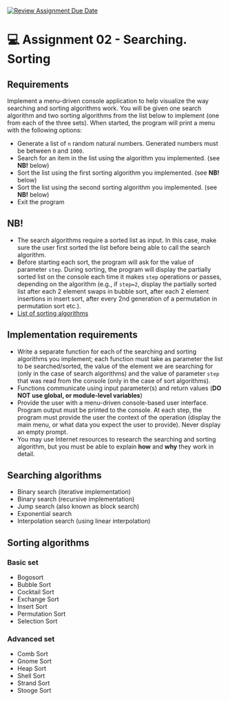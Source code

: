 [![Review Assignment Due Date](https://classroom.github.com/assets/deadline-readme-button-22041afd0340ce965d47ae6ef1cefeee28c7c493a6346c4f15d667ab976d596c.svg)](https://classroom.github.com/a/EkJiZBBD)
# 💻 Assignment 02 - Searching. Sorting

## Requirements
Implement a menu-driven console application to help visualize the way searching and sorting algorithms work. You will be given one search algorithm and two sorting algorithms from the list below to implement (one from each of the three sets). When started, the program will print a menu with the following options:
- Generate a list of `n` random natural numbers. Generated numbers must be between `0` and `1000`.
- Search for an item in the list using the algorithm you implemented. (see **NB!** below)
- Sort the list using the first sorting algorithm you implemented. (see **NB!** below)
- Sort the list using the second sorting algorithm you implemented. (see **NB!** below)
- Exit the program

## NB!
- The search algorithms require a sorted list as input. In this case, make sure the user first sorted the list before being able to call the search algorithm.
- Before starting each sort, the program will ask for the value of parameter `step`. During sorting, the program will display the partially sorted list on the console each time it makes `step` operations or passes, depending on the algorithm (e.g., if `step=2`, display the partially sorted list after each 2 element swaps in bubble sort, after each 2 element insertions in insert sort, after every 2nd generation of a permutation in permutation sort etc.).
- [List of sorting algorithms](https://en.wikipedia.org/wiki/Sorting_algorithm)

## Implementation requirements
- Write a separate function for each of the searching and sorting algorithms you implement; each function must take as parameter the list to be searched/sorted, the value of the element we are searching for (only in the case of search algorithms) and the value of parameter `step` that was read from the console (only in the case of sort algorithms).
- Functions communicate using input parameter(s) and return values (**DO NOT use global, or module-level variables**)
- Provide the user with a menu-driven console-based user interface. Program output must be printed to the console. At each step, the program must provide the user the context of the operation (display the main menu, or what data you expect the user to provide). Never display an empty prompt.
- You may use Internet resources to research the searching and sorting algorithm, but you must be able to explain **how** and **why** they work in detail.

## Searching algorithms
- Binary search (iterative implementation)
- Binary search (recursive implementation)
- Jump search (also known as block search)
- Exponential search
- Interpolation search (using linear interpolation)

## Sorting algorithms 
### Basic set
- Bogosort
- Bubble Sort
- Cocktail Sort
- Exchange Sort
- Insert Sort
- Permutation Sort
- Selection Sort

### Advanced set
- Comb Sort
- Gnome Sort
- Heap Sort
- Shell Sort
- Strand Sort
- Stooge Sort
